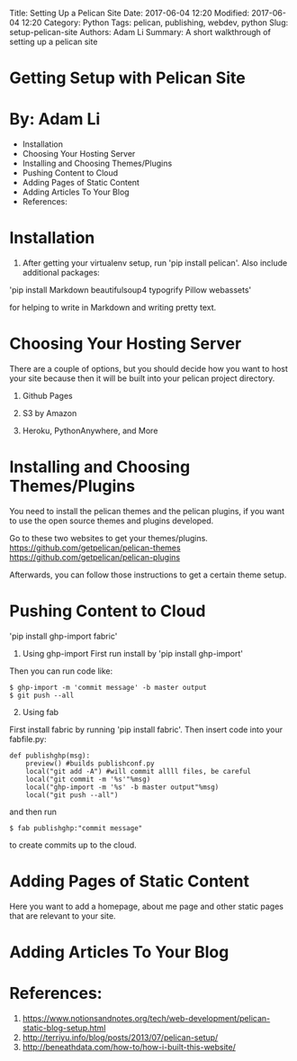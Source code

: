 Title: Setting Up a Pelican Site
Date: 2017-06-04 12:20
Modified: 2017-06-04 12:20
Category: Python
Tags: pelican, publishing, webdev, python
Slug: setup-pelican-site
Authors: Adam Li
Summary: A short walkthrough of setting up a pelican site

# Getting Setup with Pelican Site
# By: Adam Li
<!-- MarkdownTOC -->

- Installation
- Choosing Your Hosting Server
- Installing and Choosing Themes/Plugins
- Pushing Content to Cloud
- Adding Pages of Static Content
- Adding Articles To Your Blog
- References:

<!-- /MarkdownTOC -->

# Installation
1. After getting your virtualenv setup, run 'pip install pelican'. Also include additional packages:

'pip install Markdown beautifulsoup4 typogrify Pillow webassets'

for helping to write in Markdown and writing pretty text.

# Choosing Your Hosting Server
There are a couple of options, but you should decide how you want to host your site because then it will be built into your pelican project directory.

1. Github Pages

2. S3 by Amazon

3. Heroku, PythonAnywhere, and More

# Installing and Choosing Themes/Plugins
You need to install the pelican themes and the pelican plugins, if you want to use the open source themes and plugins developed.

Go to these two websites to get your themes/plugins.
https://github.com/getpelican/pelican-themes
https://github.com/getpelican/pelican-plugins

Afterwards, you can follow those instructions to get a certain theme setup. 

# Pushing Content to Cloud
'pip install ghp-import fabric'

1. Using ghp-import
First run install by 'pip install ghp-import'

Then you can run code like:

    $ ghp-import -m 'commit message' -b master output
    $ git push --all

2. Using fab

First install fabric by running 'pip install fabric'. Then insert code into your fabfile.py:

    def publishghp(msg):
        preview() #builds publishconf.py
        local("git add -A") #will commit allll files, be careful
        local("git commit -m '%s'"%msg)
        local("ghp-import -m '%s' -b master output"%msg)
        local("git push --all")

and then run 
    
    $ fab publishghp:"commit message"

to create commits up to the cloud.

# Adding Pages of Static Content
Here you want to add a homepage, about me page and other static pages that are relevant to your site.


# Adding Articles To Your Blog

# References:
1. https://www.notionsandnotes.org/tech/web-development/pelican-static-blog-setup.html
2. http://terriyu.info/blog/posts/2013/07/pelican-setup/
3. http://beneathdata.com/how-to/how-i-built-this-website/

